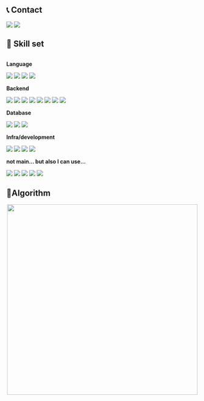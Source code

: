 
## 📞 Contact

<div style="display:flex; flex-direction:row;">
    <a href="mailto:ds10x2@gmail.com"><img src="https://img.shields.io/badge/Gmail-d14836?style=flat-square&logo=Gmail&logoColor=white&link=ds10x2@gmail.com"/></a>&nbsp 
    <a href="https://www.instagram.com/ds10x2/"><img src="https://img.shields.io/badge/Instagram-E4405F?style=flat-square&logo=Instagram&logoColor=white&link=https://www.instagram.com/ds10x2/"/></a>
</div>

## 🔎 Skill set

<div style="display:flex; flex-direction:column; align-items:flex-start;">
<p><strong>Language</strong></p>
<div>
        <img src="https://img.shields.io/badge/Java-007396?style=for-the-badge&logo=Java&logoColor=white"> 
        <img src="https://img.shields.io/badge/C++-00599C?style=for-the-badge&logo=cplusplus&logoColor=white"> 
        <img src="https://img.shields.io/badge/Python-3776AB?style=for-the-badge&logo=Python&logoColor=white"> 
        <img src="https://img.shields.io/badge/JavaScript-F7DF1E?style=for-the-badge&logo=javascript&logoColor=white"> 
</div>
<p><strong>Backend</strong></p>
<div>
       <img src="https://img.shields.io/badge/spring-6DB33F?style=for-the-badge&logo=spring&logoColor=white"> 
       <img src="https://img.shields.io/badge/springboot-6DB33F?style=for-the-badge&logo=springboot&logoColor=white"> 
       <img src="https://img.shields.io/badge/gradle-02303A?style=for-the-badge&logo=gradle&logoColor=white">
       <img src="https://img.shields.io/badge/maven-C71A36?style=for-the-badge&logo=apachemaven&logoColor=white">
       <img src="https://img.shields.io/badge/JPA-6DB33F?style=for-the-badge"> 
       <img src="https://img.shields.io/badge/mybatis-000000?style=for-the-badge"> 
       <img src="https://img.shields.io/badge/node.js-339933?style=for-the-badge&logo=Node.js&logoColor=white">
       <img src="https://img.shields.io/badge/express-000000?style=for-the-badge&logo=express&logoColor=white">
</div>
<p><strong>Database</strong></p>
<div>
       <img src="https://img.shields.io/badge/mysql-4479a1?style=for-the-badge&logo=mysql&logoColor=white"> 
       <img src="https://img.shields.io/badge/oracle-F80000?style=for-the-badge&logo=oracle&logoColor=white"> 
       <img src="https://img.shields.io/badge/redis-FF4438?style=for-the-badge&logo=redis&logoColor=white"> 
</div>
<p><strong>Infra/development</strong></p>
<div>
       <img src="https://img.shields.io/badge/docker-2496ED?style=for-the-badge&logo=docker&logoColor=white">
       <img src="https://img.shields.io/badge/jenkins-D24939?style=for-the-badge&logo=jenkins&logoColor=white">
       <img src="https://img.shields.io/badge/nginx-009639?style=for-the-badge&logo=nginx&logoColor=white">
       <img src="https://img.shields.io/badge/AWS-232F3E?style=for-the-badge&logo=amazonwebservices&logoColor=white">
</div>
</div>

<p><strong>not main... but also I can use...</strong></p>
<div>
       <img src="https://img.shields.io/badge/androidstudio-3DDC84?style=for-the-badge">
        <img src="https://img.shields.io/badge/sqlite-003B57?style=for-the-badge&logo=sqlite&logoColor=white"> 
        <img src="https://img.shields.io/badge/django-092E20?style=for-the-badge&logo=django&logoColor=white">
       <img src="https://img.shields.io/badge/opengl-5586A4?style=for-the-badge&logo=opengl&logoColor=white">
       <img src="https://img.shields.io/badge/hadoop-66CCFF?style=for-the-badge&logo=apachehadoop&logoColor=white">
</div>
</div>

## 🌠Algorithm
<div align="center">
   <img src="http://mazassumnida.wtf/api/v2/generate_badge?boj=wcidf3923" width="500rem" />
</div>

<!--
[![Top Langs](https://github-readme-stats.vercel.app/api/top-langs/?username=ds10x2)](https://github.com/ds10x2/github-readme-stats)
-->
<!--
**ds10x2/ds10x2** is a ✨ _special_ ✨ repository because its `README.md` (this file) appears on your GitHub profile.

Here are some ideas to get you started:

- 🔭 I’m currently working on ...
- 🌱 I’m currently learning ...
- 👯 I’m looking to collaborate on ...
- 🤔 I’m looking for help with ...
- 💬 Ask me about ...
- 📫 How to reach me: ...
- 😄 Pronouns: ...
- ⚡ Fun fact: ...
-->
